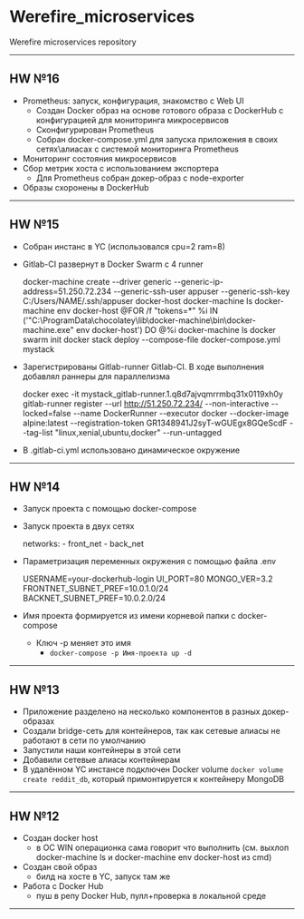 # Werefire_microservices
Werefire microservices repository

---

## HW №16

* Prometheus: запуск, конфигурация, знакомство с Web UI
  * Создан Docker образ на основе готового образа с DockerHub с конфигурацией для мониторинга микросервисов
  * Сконфигурирован Prometheus
  * Собран docker-compose.yml для запуска приложения в своих сетях\алиасах с системой мониторинга Prometheus
* Мониторинг состояния микросервисов
* Сбор метрик хоста с использованием экспортера
  * Для Prometheus собран докер-образ c node-exporter
* Образы схоронены в DockerHub

---

## HW №15

* Собран инстанс в YC (использовался cpu=2 ram=8)
* Gitlab-CI развернут в Docker Swarm с 4 runner


    docker-machine create --driver generic --generic-ip-address=51.250.72.234 --generic-ssh-user appuser --generic-ssh-key C:/Users/NAME/.ssh/appuser docker-host
    docker-machine ls
    docker-machine env docker-host
    @FOR /f "tokens=*" %i IN ('"C:\ProgramData\chocolatey\lib\docker-machine\bin\docker-machine.exe" env docker-host') DO @%i
    docker-machine ls
    docker swarm init
    docker stack deploy --compose-file docker-compose.yml mystack

* Зарегистрированы Gitlab-runner Gitlab-CI. В ходе выполнения добавлял раннеры для параллелизма


    docker exec -it mystack_gitlab-runner.1.q8d7ajvqmrrmbq31x0119xh0y gitlab-runner register --url http://51.250.72.234/ --non-interactive --locked=false --name DockerRunner --executor docker --docker-image alpine:latest --registration-token GR1348941J2syT-wGUEgx8GQeScdF --tag-list "linux,xenial,ubuntu,docker" --run-untagged


* В .gitlab-ci.yml использовано динамическое окружение


---

## HW №14

* Запуск проекта с помощью docker-compose
* Запуск проекта в двух сетях


    networks:
      - front_net
      - back_net
* Параметризация переменных окружения с помощью файла .env


    USERNAME=your-dockerhub-login
    UI_PORT=80
    MONGO_VER=3.2
    FRONTNET_SUBNET_PREF=10.0.1.0/24
    BACKNET_SUBNET_PREF=10.0.2.0/24

* Имя проекта формируется из имени корневой папки с docker-compose
  * Ключ -p меняет это имя
    * `docker-compose -p Имя-проекта up -d`


---

## HW №13

* Приложение разделено на несколько компонентов в разных докер-образах
* Создали bridge-сеть для контейнеров, так как сетевые алиасы не
работают в сети по умолчанию
* Запустили наши контейнеры в этой сети
* Добавили сетевые алиасы контейнерам
* В удалённом YC инстансе подключен Docker volume `docker volume create reddit_db`, который примонтируется к контейнеру MongoDB

---

## HW №12

* Создан docker host
  * в ОС WIN операционка сама говорит что выполнить (см. выхлоп docker-machine ls и docker-machine env docker-host из cmd)
* Создан свой образ
  * билд на хосте в YC, запуск там же
* Работа с Docker Hub
  * пуш в репу Docker Hub, пулл+проверка в локальной среде

---
